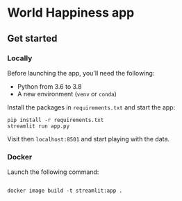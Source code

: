 # World Happiness app

## Get started

### Locally

Before launching the app, you'll need the following:

* Python from 3.6 to 3.8
* A new environment (`venv` or `conda`)

Install the packages in `requirements.txt` and start the app:

```
pip install -r requirements.txt
streamlit run app.py
```
Visit then `localhost:8501` and start playing with the data.

### Docker

Launch the following command:

```

docker image build -t streamlit:app .
```